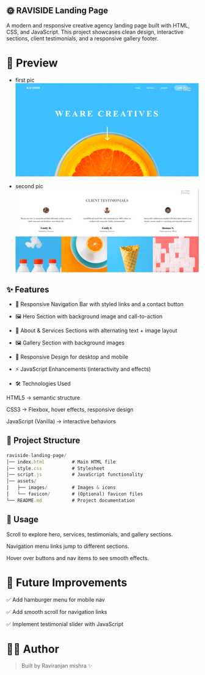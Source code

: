 ## 🌞 RAVISIDE Landing Page

A modern and responsive creative agency landing page built with HTML, CSS, and JavaScript.
This project showcases clean design, interactive sections, client testimonials, and a responsive gallery footer.

# 📸 Preview
- first pic 
![](./assets/home.png)

- second pic 
![](./assets/bottom.png)

## ✨ Features

- 📑 Responsive Navigation Bar with styled links and a contact button

- 🖼️ Hero Section with background image and call-to-action

- 🎨 About & Services Sections with alternating text + image layout

- 🖼️ Gallery Section with background images

- 📱 Responsive Design for desktop and mobile

- ⚡ JavaScript Enhancements (interactivity and effects)

- 🛠️ Technologies Used

HTML5 → semantic structure

CSS3 → Flexbox, hover effects, responsive design

JavaScript (Vanilla) → interactive behaviors

## 📂 Project Structure
```js
raviside-landing-page/
│── index.html          # Main HTML file
│── style.css           # Stylesheet
│── script.js           # JavaScript functionality
│── assets/
│   ├── images/         # Images & icons
│   └── favicon/        # (Optional) favicon files
└── README.md           # Project documentation
```
## 📖 Usage

Scroll to explore hero, services, testimonials, and gallery sections.

Navigation menu links jump to different sections.

Hover over buttons and nav items to see smooth effects.

# 📌 Future Improvements

✅ Add hamburger menu for mobile nav

✅ Add smooth scroll for navigation links

✅ Implement testimonial slider with JavaScript


# 👨‍💻 Author

> Built by Raviranjan mishra ✨